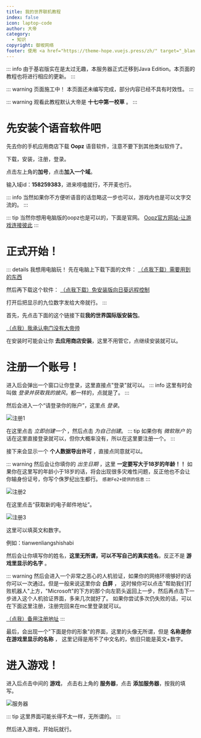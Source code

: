 ```yaml
---
title: 我的世界联机教程
index: false
icon: laptop-code
author: 大帝
category:
  - 知识
copyright: 御坂网络
footer: 使用 <a href="https://theme-hope.vuejs.press/zh/" target="_blank">VuePress Theme Hope</a> 主题 | MIT 协议, 版权所有 © 2025-至今 Misaka2298
---
```


::: info 由于基岩版实在是太过无趣，本服务器正式迁移到Java Edition。本页面的教程也将进行相应的更新。
:::

::: warning 页面施工中！
本页面还未编写完成，部分内容已经不具有时效性。
:::

::: warning 观看此教程默认大帝是 **十七中第一校草** 。
:::

# 先安装个语音软件吧

先去你的手机应用商店下载 **Oopz** 语音软件，注意不要下到其他类似软件了。

下载，安装，注册，登录。

点击左上角的**加号**，点击**加入一个域**。

输入域id：**158259383**，进来唠嗑就行，不开麦也行。

::: info 当然如果你不方便听语音的话忽略这一步也可以，游戏内也是可以文字交流的。
:::

::: tip 当然你想用电脑版的oopz也是可以的，下面是官网。
[Oopz官方网站-让游戏连接彼此](https://oopz.cn/)
:::

# 正式开始！

::: details 我想用电脑玩！
先在电脑上下载下面的文件：
[（点我下载）需要用到的东西](https://alist.misaka2298.icu/d/%E5%85%AC%E5%BC%80/%E5%A4%A9%E7%BF%BC%E4%BA%91%E7%9B%98/Minecraft/%E5%9B%9B%E5%90%88%E4%B8%80%E5%AE%89%E8%A3%85%E5%8C%85_enced.zip)

然后再下载这个软件：
[（点我下载）免安装版向日葵远程控制](https://alist.misaka2298.icu/d/%E5%85%AC%E5%BC%80/%E5%A4%A9%E7%BF%BC%E4%BA%91%E7%9B%98/Minecraft/SunloginSOS_1.2.1.61234_x64.exe)

打开后把显示的九位数字发给大帝就行。
:::

首先，先点击下面的这个链接下载**我的世界国际版安装包**。

[（点我）我承认电门没有大帝帅](https://alist.misaka2298.icu/d/%E5%85%AC%E5%BC%80/%E5%A4%A9%E7%BF%BC%E4%BA%91%E7%9B%98/AndroidPkg/mcbe1.21.apk)

在安装时可能会让你 **去应用商店安装**，这里不用管它，点继续安装就可以。

# 注册一个账号！

进入后会弹出一个窗口让你登录，这里直接点"登录"就可以。
::: info 这里有时会叫做 *登录并获取我的披风*，都一样的，点就是了。
:::

然后会进入一个“请登录你的账户”，这里点 *登录*。

<img src="https://img.misaka2298.icu/mndocs/mclogin1.jpg" alt="注册1" title="注册1">

在这里点击 *立即创建一个* ，然后点击 *为自己创建*。
::: tip 如果你有 *微软账户* 的话在这里直接登录就可以，但你大概率没有，所以在这里要注册一个。
:::

接下来会显示一个 **个人数据导出许可** ，直接点同意就可以。

::: warning 然后会让你填你的 *出生日期* ，这里 **一定要写大于18岁的年龄！！**
如果你在这里写的年龄小于18岁的话，将会出现很多灾难性问题，反正他也不会让你输身份证号，你写个侏罗纪出生都行。
`感谢Fe2+提供的信息`
:::

<img src="https://img.misaka2298.icu/mndocs/mclogin2.jpg" alt="注册2" title="注册2">

在这里点击“获取新的电子邮件地址”。

<img src="https://img.misaka2298.icu/mndocs/mclogin3.jpg" alt="注册3" title="注册3">

这里可以填英文和数字。

例如：tianwenliangshishabi

然后会让你填写你的姓名，**这里无所谓，可以不写自己的真实姓名**，反正不是 **游戏里显示的名字** 。

::: warning 然后会进入一个非常之恶心的人机验证，如果你的网络环境够好的话你可以一次通过。但是一般来说这里你会 **白屏** ， 这时候你可以点击"帮助我们打败机器人"上方，"Microsoft"的下方的那个向左箭头返回上一步，然后再点击下一步进入这个人机验证界面，多来几次就好了。
如果你尝试多次仍失败的话，可以在下面这里注册，注册完回来在mc里登录就可以。

[（点我）备用注册地址](https://signup.live.com/signup)
:::

最后，会出现一个"下面是你的形象"的界面，这里的头像无所谓，但是 **名称是你在游戏里显示的名称** ， 这里记得是用不了中文名的，依旧只能是英文+数字。

# 进入游戏！

进入后点击中间的 **游戏**， 点击右上角的 **服务器**，点击 **添加服务器**，按我的填写。

<img src="https://img.misaka2298.icu/mndocs/mclogin4.jpg" alt="服务器" title="服务器">


::: tip 这里界面可能长得不太一样，无所谓的。
:::

然后进入游戏，开始玩就行。